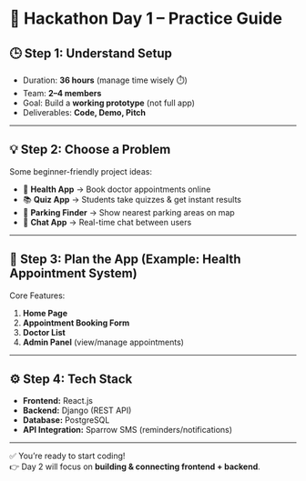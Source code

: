 # 🚀 Hackathon Day 1 – Practice Guide

## 🕒 Step 1: Understand Setup
- Duration: **36 hours** (manage time wisely ⏱️)
- Team: **2–4 members**
- Goal: Build a **working prototype** (not full app)
- Deliverables: **Code, Demo, Pitch**

---

## 💡 Step 2: Choose a Problem
Some beginner-friendly project ideas:
- 🏥 **Health App** → Book doctor appointments online  
- 📚 **Quiz App** → Students take quizzes & get instant results  
- 🚗 **Parking Finder** → Show nearest parking areas on map  
- 💬 **Chat App** → Real-time chat between users  

---

## 📝 Step 3: Plan the App (Example: Health Appointment System)
Core Features:
1. **Home Page**  
2. **Appointment Booking Form**  
3. **Doctor List**  
4. **Admin Panel** (view/manage appointments)  

---

## ⚙️ Step 4: Tech Stack
- **Frontend:** React.js  
- **Backend:** Django (REST API)  
- **Database:** PostgreSQL  
- **API Integration:** Sparrow SMS (reminders/notifications)  

---

✅ You’re ready to start coding!  
👉 Day 2 will focus on **building & connecting frontend + backend**.  
